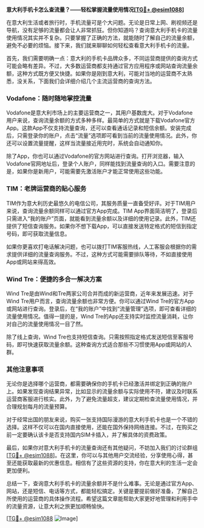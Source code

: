 **意大利手机卡怎么查流量？——轻松掌握流量使用情况[[TG💪+ @esim1088](https://t.me/s/esim1088)]**

在意大利生活或者旅行时，手机流量可是个大问题。无论是日常上网、刷视频还是导航，没有足够的流量都会让人非常抓狂。但你知道吗？查询意大利手机卡的流量使用情况其实并不复杂。只要掌握了正确的方法，就能随时了解自己的流量余额，避免不必要的烦恼。接下来，我们就来聊聊如何轻松查看意大利手机卡的流量。

首先，我们需要明确一点：意大利的手机卡品牌众多，不同运营商提供的查询方式可能会略有差异。不过，大多数运营商都支持通过官方应用程序或网站查询流量余额，这种方式既方便又快捷。如果你是刚到意大利，可能对当地的运营商不太熟悉，没关系，下面我们会详细介绍几个主流运营商的查询方法。

### Vodafone：随时随地掌控流量

Vodafone是意大利市场上的主要运营商之一，其用户基数庞大。对于Vodafone用户来说，查询流量余额的方式多种多样。最简单的方式就是下载Vodafone官方App。这款App不仅支持流量查询，还可以查看通话记录和短信余额。安装完成后，只需登录你的账户，点击“流量”选项即可看到当前的流量使用情况。此外，你还可以设置流量提醒，这样当流量接近用完时，系统会自动通知你。

除了App，你也可以通过Vodafone的官方网站进行查询。打开浏览器，输入Vodafone官网地址后，登录个人账户，同样能找到流量查询的入口。需要注意的是，如果你是新用户，可能需要先激活账户才能正常使用这些功能。

### TIM：老牌运营商的贴心服务

TIM作为意大利历史最悠久的电信公司，其服务质量一直备受好评。对于TIM用户来说，查询流量余额同样可以通过官方App完成。TIM App界面简洁明了，登录后只需进入“我的账户”页面，就能看到流量余额以及详细的使用记录。此外，TIM还提供了短信查询服务。如果你不想下载App，可以直接发送特定格式的短信到指定号码，即可获取流量信息。

如果你更喜欢打电话解决问题，也可以拨打TIM客服热线，人工客服会根据你的需求提供详细的流量查询服务。不过，这种方式可能需要排队等待，不如直接使用App或网站来得高效。

### Wind Tre：便捷的多合一解决方案

Wind Tre是由Wind和Tre两家公司合并而成的新运营商，近年来发展迅速。对于Wind Tre用户而言，查询流量余额也非常方便。你可以通过Wind Tre的官方App或网站进行查询。登录后，在“我的账户”中找到“流量管理”选项，即可查看详细的流量使用情况。值得一提的是，Wind Tre的App还支持实时监控流量消耗，让你对自己的流量使用情况一目了然。

除了线上查询，Wind Tre也支持短信查询。只需按照指定格式发送短信至客服号码，即可快速获取流量余额。这种查询方式适合那些不习惯使用App或网站的人群。

### 其他注意事项

无论你是选择哪个运营商，都需要确保你的手机卡已经激活并绑定到正确的账户上。如果发现查询结果异常，比如显示的流量余额与实际使用不符，建议及时联系运营商客服进行核实。此外，为了避免流量超支，建议定期检查流量使用情况，并合理规划每月的流量预算。

对于经常出国的朋友来说，购买一张支持国际漫游的意大利手机卡也是一个不错的选择。这样不仅可以在国内直接使用，还能在国外保持网络连接。不过，在购买之前一定要确认该卡是否支持国内SIM卡插入，并了解具体的资费政策。

最后，如果你对意大利手机卡的流量查询还有其他疑问，不妨加入我们的讨论群组[[TG💪+ @esim1088](https://t.me/s/esim1088)]。在这里，你可以与其他用户交流经验，分享使用心得，甚至还能获取最新的优惠信息。相信有了这些资源的支持，你在意大利的生活一定会更加便利。

总结一下，查询意大利手机卡的流量余额并不是什么难事。无论是通过官方App、网站，还是短信、电话等方式，都能轻松搞定。关键是要提前做好准备，了解自己所使用的运营商的具体操作流程。希望这篇文章能帮助大家更好地管理和利用手中的流量资源，让意大利之旅更加顺畅愉快。

[[TG💪+ @esim1088](https://t.me/s/esim1088) ![Image](https://i.postimg.cc/4NQfJmqS/Snipaste-2025-05-13-00-14-12.png)]